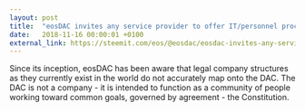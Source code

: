 ```yaml
---
layout: post
title:  "eosDAC invites any service provider to offer IT/personnel procurement and advisory services to the DAC"
date:   2018-11-16 00:00:01 +0100
external_link: https://steemit.com/eos/@eosdac/eosdac-invites-any-service-provider-to-offer-it-personnel-procurement-and-advisory-services-to-the-dac
---
```

Since its inception, eosDAC has been aware that legal company structures as they currently exist in the world do not accurately map onto the DAC. The DAC is not a company - it is intended to function as a community of people working toward common goals, governed by agreement - the Constitution.
